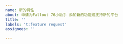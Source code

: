 ```yaml
---
name: 新的特性
about: 申请为Fallout 76小助手 添加新的功能或支持新的平台
title: ''
labels: 't:feature request'
assignees: ''

---
```


<!-- 
  感谢您来到这里,
  在反馈前, 请确认您已经做了下面这些事情
  - 对照 releases，相关特性未实现
  - 搜索了已有的 issues 列表中有没相关的信息
-->

<!--
请在下一行开始描述您需要的功能和它的实际用途举例. 请注意, 如果不关于Fallout 76游戏, 您的建议可能不会被采纳.
-->